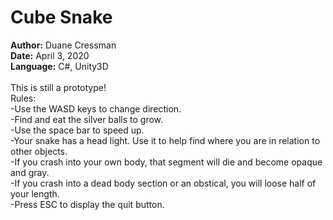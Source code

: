 # Cube Snake
<b>Author:</b> Duane Cressman</br>
<b>Date:</b> April 3, 2020</br>
<b>Language:</b> C#, Unity3D</br></br>
  This is still a prototype! </br>
  Rules: </br>-Use the WASD keys to change direction.</br>
  -Find and eat the silver balls to grow.</br>
  -Use the space bar to speed up.</br>
  -Your snake has a head light. Use it to help find where you are in relation to other objects.</br>
  -If you crash into your own body, that segment will die and become opaque and gray.</br>
  -If you crash into a dead body section or an obstical, you will loose half of your length.</br>
  -Press ESC to display the quit button.</br>
